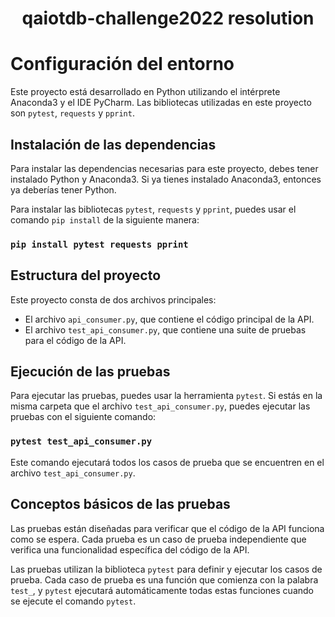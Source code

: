 <h1 align="center"> qaiotdb-challenge2022 resolution </h1>

# Configuración del entorno

Este proyecto está desarrollado en Python utilizando el intérprete Anaconda3 y el IDE PyCharm. Las bibliotecas utilizadas en este proyecto son `pytest`, `requests` y `pprint`.

## Instalación de las dependencias

Para instalar las dependencias necesarias para este proyecto, debes tener instalado Python y Anaconda3. Si ya tienes instalado Anaconda3, entonces ya deberías tener Python.

Para instalar las bibliotecas `pytest`, `requests` y `pprint`, puedes usar el comando `pip install` de la siguiente manera:

### `pip install pytest requests pprint`


## Estructura del proyecto

Este proyecto consta de dos archivos principales:

- El archivo `api_consumer.py`, que contiene el código principal de la API.
- El archivo `test_api_consumer.py`, que contiene una suite de pruebas para el código de la API.

## Ejecución de las pruebas

Para ejecutar las pruebas, puedes usar la herramienta `pytest`. Si estás en la misma carpeta que el archivo `test_api_consumer.py`, puedes ejecutar las pruebas con el siguiente comando:


### `pytest test_api_consumer.py `
 

Este comando ejecutará todos los casos de prueba que se encuentren en el archivo `test_api_consumer.py`.

## Conceptos básicos de las pruebas

Las pruebas están diseñadas para verificar que el código de la API funciona como se espera. Cada prueba es un caso de prueba independiente que verifica una funcionalidad específica del código de la API.

Las pruebas utilizan la biblioteca `pytest` para definir y ejecutar los casos de prueba. Cada caso de prueba es una función que comienza con la palabra `test_`, y `pytest` ejecutará automáticamente todas estas funciones cuando se ejecute el comando `pytest`.
